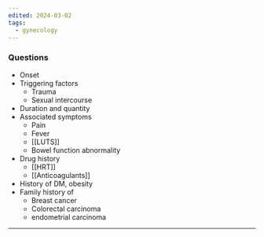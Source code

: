 ```yaml
---
edited: 2024-03-02
tags:
  - gynecology
---
```

### Questions
- Onset
- Triggering factors
	- Trauma
	- Sexual intercourse
- Duration and quantity
- Associated symptoms
	- Pain
	- Fever
	- [[LUTS]]
	- Bowel function abnormality
- Drug history
	- [[HRT]]
	- [[Anticoagulants]]
- History of DM, obesity
- Family history of
	- Breast cancer
	- Colorectal carcinoma
	- endometrial carcinoma

---
